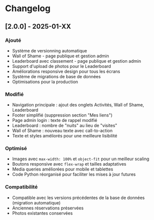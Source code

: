 # Changelog

## [2.0.0] - 2025-01-XX

### Ajouté
- Système de versionning automatique
- Wall of Shame - page publique et gestion admin
- Leaderboard avec classement - page publique et gestion admin
- Support d'upload de photos pour le Leaderboard
- Améliorations responsive design pour tous les écrans
- Système de migrations de base de données
- Optimisations pour la production

### Modifié
- Navigation principale : ajout des onglets Activités, Wall of Shame, Leaderboard
- Footer simplifié (suppression section "Mes liens")
- Page admin login : texte de rappel modifié
- Leaderboard : nombre de "nuits" au lieu de "visites"
- Wall of Shame : nouveau texte avec call-to-action
- Texte et styles améliorés pour une meilleure lisibilité

### Optimisé
- Images avec `max-width: 100%` et `object-fit` pour un meilleur scaling
- Boutons responsive avec `flex-wrap` et tailles adaptatives
- Media queries améliorées pour mobile et tablettes
- Code Python réorganisé pour faciliter les mises à jour futures

### Compatibilité
- Compatible avec les versions précédentes de la base de données (migration automatique)
- Anciennes réservations préservées
- Photos existantes conservées


